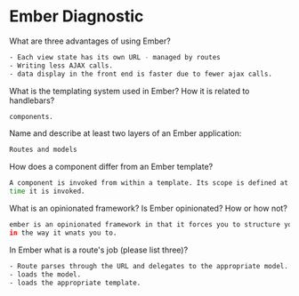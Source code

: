 # Ember Diagnostic

What are three advantages of using Ember?

```sh
- Each view state has its own URL - managed by routes
- Writing less AJAX calls.
- data display in the front end is faster due to fewer ajax calls.
```

What is the templating system used in Ember? How it is related to
handlebars?

```sh
components.
```

Name and describe at least two layers of an Ember application:

```sh
Routes and models
```

How does a component differ from an Ember template?

```sh
A component is invoked from within a template. Its scope is defined at the
time it is invoked.
```

What is an opinionated framework? Is Ember opinionated? How or how not?

```sh
ember is an opinionated framework in that it forces you to structure your app
in the way it wnats you to.
```

In Ember what is a route's job (please list three)?

```sh
- Route parses through the URL and delegates to the appropriate model.
- loads the model.
- loads the appropriate template.
```
